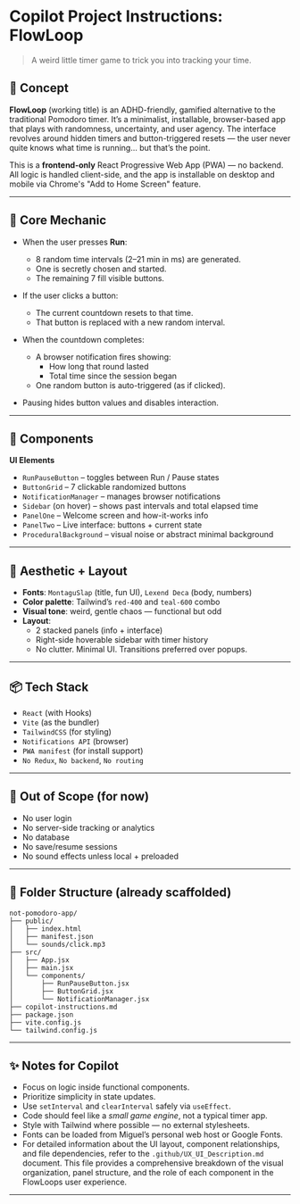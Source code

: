 # Copilot Project Instructions: FlowLoop

> A weird little timer game to trick you into tracking your time.

## 🧠 Concept

**FlowLoop** (working title) is an ADHD-friendly, gamified alternative to the traditional Pomodoro timer. It’s a minimalist, installable, browser-based app that plays with randomness, uncertainty, and user agency. The interface revolves around hidden timers and button-triggered resets — the user never quite knows what time is running... but that’s the point.

This is a **frontend-only** React Progressive Web App (PWA) — no backend. All logic is handled client-side, and the app is installable on desktop and mobile via Chrome's "Add to Home Screen" feature.

---

## 🔁 Core Mechanic

- When the user presses **Run**:
    - 8 random time intervals (2–21 min in ms) are generated.
    - One is secretly chosen and started.
    - The remaining 7 fill visible buttons.

- If the user clicks a button:
    - The current countdown resets to that time.
    - That button is replaced with a new random interval.

- When the countdown completes:
    - A browser notification fires showing:
        - How long that round lasted
        - Total time since the session began
    - One random button is auto-triggered (as if clicked).

- Pausing hides button values and disables interaction.

---

## 🧩 Components

**UI Elements**
- `RunPauseButton` – toggles between Run / Pause states
- `ButtonGrid` – 7 clickable randomized buttons
- `NotificationManager` – manages browser notifications
- `Sidebar` (on hover) – shows past intervals and total elapsed time
- `PanelOne` – Welcome screen and how-it-works info
- `PanelTwo` – Live interface: buttons + current state
- `ProceduralBackground` – visual noise or abstract minimal background

---

## 🎨 Aesthetic + Layout

- **Fonts**: `MontaguSlap` (title, fun UI), `Lexend Deca` (body, numbers)
- **Color palette**: Tailwind’s `red-400` and `teal-600` combo
- **Visual tone**: weird, gentle chaos — functional but odd
- **Layout**:
    - 2 stacked panels (info + interface)
    - Right-side hoverable sidebar with timer history
    - No clutter. Minimal UI. Transitions preferred over popups.

---

## 📦 Tech Stack

- `React` (with Hooks)
- `Vite` (as the bundler)
- `TailwindCSS` (for styling)
- `Notifications API` (browser)
- `PWA manifest` (for install support)
- `No Redux`, `No backend`, `No routing`

---

## 🚫 Out of Scope (for now)

- No user login
- No server-side tracking or analytics
- No database
- No save/resume sessions
- No sound effects unless local + preloaded

---

## 📁 Folder Structure (already scaffolded)

```
not-pomodoro-app/
├── public/
│   ├── index.html
│   ├── manifest.json
│   └── sounds/click.mp3
├── src/
│   ├── App.jsx
│   ├── main.jsx
│   └── components/
│       ├── RunPauseButton.jsx
│       ├── ButtonGrid.jsx
│       └── NotificationManager.jsx
├── copilot-instructions.md
├── package.json
├── vite.config.js
└── tailwind.config.js
```

---

## ✨ Notes for Copilot

- Focus on logic inside functional components.
- Prioritize simplicity in state updates.
- Use `setInterval` and `clearInterval` safely via `useEffect`.
- Code should feel like a *small game engine*, not a typical timer app.
- Style with Tailwind where possible — no external stylesheets.
- Fonts can be loaded from Miguel’s personal web host or Google Fonts.
- For detailed information about the UI layout, component relationships, and file dependencies, refer to the `.github/UX_UI_Description.md` document. This file provides a comprehensive breakdown of the visual organization, panel structure, and the role of each component in the FlowLoops user experience.

---
